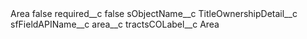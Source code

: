 <?xml version="1.0" encoding="UTF-8"?>
<CustomMetadata xmlns="http://soap.sforce.com/2006/04/metadata" xmlns:xsi="http://www.w3.org/2001/XMLSchema-instance" xmlns:xsd="http://www.w3.org/2001/XMLSchema">
    <label>Area</label>
    <protected>false</protected>
    <values>
        <field>required__c</field>
        <value xsi:type="xsd:boolean">false</value>
    </values>
    <values>
        <field>sObjectName__c</field>
        <value xsi:type="xsd:string">TitleOwnershipDetail__c</value>
    </values>
    <values>
        <field>sfFieldAPIName__c</field>
        <value xsi:type="xsd:string">area__c</value>
    </values>
    <values>
        <field>tractsCOLabel__c</field>
        <value xsi:type="xsd:string">Area</value>
    </values>
</CustomMetadata>
